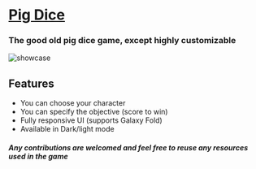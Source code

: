 # [Pig Dice](https://pigdice.games)

### The good old pig dice game, except highly customizable

![showcase](https://i.ibb.co/dQhmdMJ/showcase.png)

## Features

- You can choose your character
- You can specify the objective (score to win)
- Fully responsive UI (supports Galaxy Fold)
- Available in Dark/light mode


##### Any contributions are welcomed and feel free to reuse any resources used in the game
